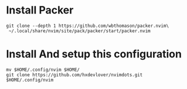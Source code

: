 # Install Packer
```
git clone --depth 1 https://github.com/wbthomason/packer.nvim\
 ~/.local/share/nvim/site/pack/packer/start/packer.nvim
```
# Install And setup this configuration
```
mv $HOME/.config/nvim $HOME/
git clone https://github.com/hxdevlover/nvimdots.git $HOME/.config/nvim
```
